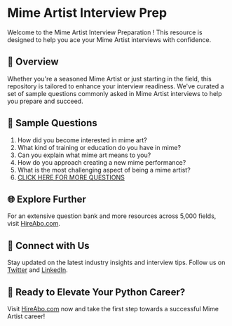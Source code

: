# Mime Artist Interview Prep

Welcome to the Mime Artist Interview Preparation ! This resource is designed to help you ace your Mime Artist interviews with confidence.

## 🚀 Overview

Whether you're a seasoned Mime Artist or just starting in the field, this repository is tailored to enhance your interview readiness. We've curated a set of sample questions commonly asked in Mime Artist interviews to help you prepare and succeed.

## 📝 Sample Questions

1. How did you become interested in mime art?
2. What kind of training or education do you have in mime?
3. Can you explain what mime art means to you?
4. How do you approach creating a new mime performance?
5. What is the most challenging aspect of being a mime artist?
6. [CLICK HERE FOR MORE QUESTIONS](https://hireabo.com/job/16_0_30/Mime%20Artist)

## 🌐 Explore Further

For an extensive question bank and more resources across 5,000 fields, visit [HireAbo.com](https://www.hireabo.com).

## 📱 Connect with Us

Stay updated on the latest industry insights and interview tips. Follow us on [Twitter](https://twitter.com/hireabo) and [LinkedIn](https://www.linkedin.com/in/hire-abo-3609972a8/).

## 🚀 Ready to Elevate Your Python Career?

Visit [HireAbo.com](https://www.hireabo.com) now and take the first step towards a successful Mime Artist career!